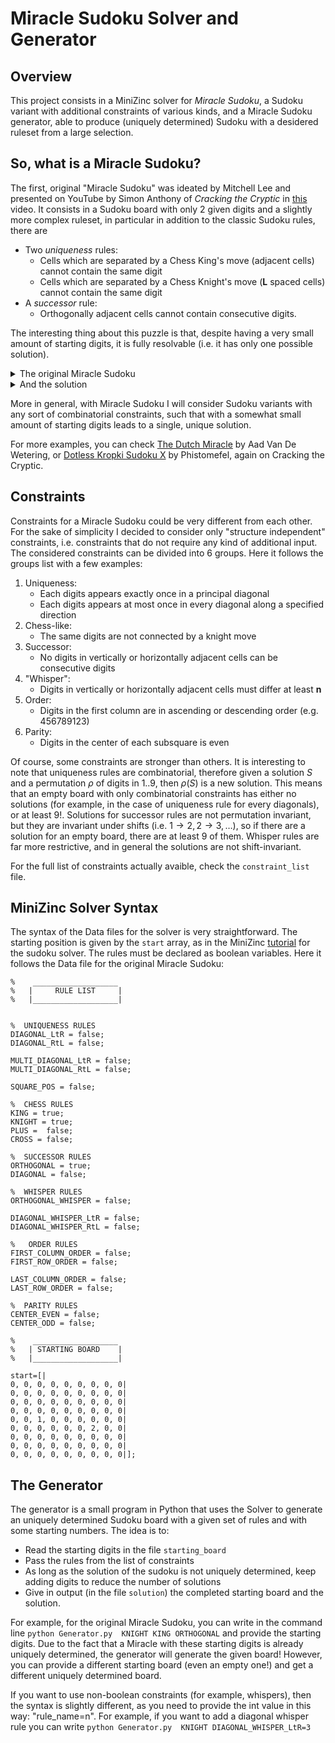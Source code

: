 # Miracle Sudoku Solver and Generator
## Overview
This project consists in a MiniZinc solver for *Miracle Sudoku*, a Sudoku variant with additional constraints of various kinds, and a Miracle Sudoku generator, able to produce (uniquely determined) Sudoku with a desidered ruleset from a large selection.

## So, what is a Miracle Sudoku?
The first, original "Miracle Sudoku" was ideated by Mitchell Lee and presented on YouTube by Simon Anthony of *Cracking the Cryptic* in [this](https://www.youtube.com/watch?v=yKf9aUIxdb4) video. It consists in a Sudoku board with only $2$ given digits and a slightly more complex ruleset, in particular in addition to the classic Sudoku rules, there are
* Two *uniqueness* rules:
	* Cells which are separated by a Chess King's move (adjacent  cells) cannot contain the same digit
	* Cells which are separated by a Chess Knight's move (**L** spaced cells) cannot contain the same digit
* A *successor* rule:
	* Orthogonally adjacent cells cannot contain consecutive digits.

The interesting thing about this puzzle is that, despite having a very small amount of starting digits, it is fully resolvable (i.e. it has only one possible solution).



   <details>
      <summary>The original Miracle Sudoku</summary>
      
	    - - -  - - -  - - -  
	    - - -  - - -  - - -  
	    - - -  - - -  - - -  
	    
	    - - -  - - -  - - -  
	    - - 1  - - -  - - -  
	    - - -  - - -  2 - -  
	    
	    - - -  - - -  - - -  
	    - - -  - - -  - - -  
	    - - -  - - -  - - - 
 
</details>



<details>
  <summary>And the solution</summary>

	4 8 3  7 2 6  1 5 9  
	7 2 6  1 5 9  4 8 3  
	1 5 9  4 8 3  7 2 6  

	8 3 7  2 6 1  5 9 4  
	2 6 1  5 9 4  8 3 7  
	5 9 4  8 3 7  2 6 1  

	3 7 2  6 1 5  9 4 8  
	6 1 5  9 4 8  3 7 2  
	9 4 8  3 7 2  6 1 5
    
</details>


More in general, with Miracle Sudoku I will consider Sudoku variants with any sort of combinatorial constraints, such that with a somewhat small amount of starting digits leads to a single, unique solution.

For more examples, you can check [The Dutch Miracle](https://www.youtube.com/watch?v=wUnnXwLTbnA&t=457s) by Aad Van De Wetering, or [Dotless Kropki Sudoku X](https://www.youtube.com/watch?v=1QP7yviZYTU&t=262s) by Phistomefel, again on Cracking the Cryptic.

## Constraints

Constraints for a Miracle Sudoku could be very different from each other. For the sake of simplicity I decided to consider only "structure independent" constraints, i.e. constraints that do not require any kind of additional input. The considered constraints can  be divided into $6$ groups. Here it follows the groups list with a few examples:
1. Uniqueness:
	* Each digits appears exactly once in a principal diagonal 
	* Each digits appears at most once in every diagonal along a specified direction
2. Chess-like:
	* The same digits are not connected by a knight move 
3. Successor:
	* No digits in vertically or horizontally adjacent cells can be consecutive digits 
4. "Whisper":
	* Digits in vertically or horizontally adjacent cells must differ at least **n**
5. Order:
	* Digits in the first column are in ascending or descending order (e.g. 456789123)
6. Parity:
	* Digits in the center of each subsquare is even

Of course, some constraints are stronger than others. It is interesting to note that uniqueness rules are combinatorial, therefore given a solution $S$ and a permutation $\rho$ of digits in $1..9$, then $\rho(S)$ is a new solution. This means that an empty board with only combinatorial constraints has either no solutions (for example, in the case of uniqueness rule for every diagonals), or at least $9!$.
Solutions for successor rules are not permutation invariant, but they are invariant under shifts (i.e. $1\to 2, 2\to 3,\dots$), so if there are a solution for an empty board, there are at least 9 of them. 
Whisper rules are far more restrictive, and in general the solutions are not shift-invariant.

For the full list of constraints actually avaible, check the  `constraint_list` file.

## MiniZinc Solver Syntax

The syntax of the Data files for the solver is very straightforward. The starting position is given by the `start` array, as in the MiniZinc [tutorial](https://www.minizinc.org/doc-2.5.5/en/modelling2.html?highlight=sudoku) for the sudoku solver. The rules must be declared as boolean variables. Here it follows the Data file for the original Miracle Sudoku:  

	%	 ___________________
	%	|     RULE LIST     |
	%	|___________________|
	
	
	%  UNIQUENESS RULES
	DIAGONAL_LtR = false;
	DIAGONAL_RtL = false;

	MULTI_DIAGONAL_LtR = false;
	MULTI_DIAGONAL_RtL = false;

	SQUARE_POS = false;

	%  CHESS RULES
	KING = true;
	KNIGHT = true;
	PLUS =  false;
	CROSS = false;

	%  SUCCESSOR RULES
	ORTHOGONAL = true;
	DIAGONAL = false;

	%  WHISPER RULES
	ORTHOGONAL_WHISPER = false;

	DIAGONAL_WHISPER_LtR = false;
	DIAGONAL_WHISPER_RtL = false;

	%	ORDER RULES
	FIRST_COLUMN_ORDER = false;
	FIRST_ROW_ORDER = false;

	LAST_COLUMN_ORDER = false;
	LAST_ROW_ORDER = false;

	%  PARITY RULES
	CENTER_EVEN = false;
	CENTER_ODD = false; 

	%	 ___________________
	%	| STARTING BOARD    |
	%	|___________________|

	start=[|
	0, 0, 0, 0, 0, 0, 0, 0, 0|
	0, 0, 0, 0, 0, 0, 0, 0, 0|
	0, 0, 0, 0, 0, 0, 0, 0, 0|
	0, 0, 0, 0, 0, 0, 0, 0, 0|
	0, 0, 1, 0, 0, 0, 0, 0, 0|
	0, 0, 0, 0, 0, 0, 2, 0, 0|
	0, 0, 0, 0, 0, 0, 0, 0, 0|
	0, 0, 0, 0, 0, 0, 0, 0, 0|
	0, 0, 0, 0, 0, 0, 0, 0, 0|];

## The Generator
The generator is a small program in Python that uses the Solver to generate an uniquely determined Sudoku board with a given set of rules and with some starting numbers.
The idea is to:
* Read the starting digits in the file `starting_board`
* Pass the rules from the list of constraints
* As long as the solution of the sudoku is not uniquely determined, keep adding digits to reduce the number of solutions
* Give in output (in the file `solution`) the completed starting board and the solution.

For example, for the original Miracle Sudoku, you can write in the command line
    `python Generator.py  KNIGHT KING ORTHOGONAL`
and provide the starting digits.
Due to the fact that a Miracle with these starting digits is already uniquely determined, the generator will generate the given board! However, you can provide a different starting board (even an empty one!) and get a different uniquely determined board.

If you want to use non-boolean constraints (for example, whispers), then the syntax is slightly different, as you need to provide the int value in this way: "rule_name=n". For example, if you want to add a diagonal whisper rule you can write
    `python Generator.py  KNIGHT DIAGONAL_WHISPER_LtR=3`
